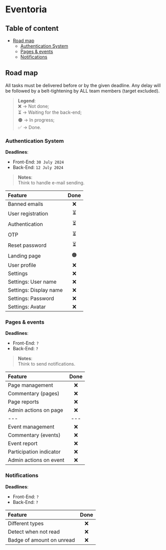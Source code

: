 # Eventoria

## Table of content
- [Road map](#road-map)
  - [Authentication System](#authentication-system)
  - [Pages & events](#pages--events)
  - [Notifications](#notifications)

## Road map
All tasks must be delivered before or by the given deadline. Any delay will be followed by a belt-tightening by ALL team members (target excluded).

> **Legend**:  
> ❌ -> Not done;  
> ⏳ -> Waiting for the back-end;  
> 🟠 -> In progress;  
> ✅ -> Done.

### Authentication System
**Deadlines**: 
- Front-End: `30 July 2024`
- Back-End: `12 July 2024`

> **Notes**:  
> Think to handle e-mail sending.

| Feature                | Done |
|:-----------------------|:----:|
| Banned emails          |  ❌   |
| User registration      |  ⏳   |
| Authentication         |  ⏳   |
| OTP                    |  ⏳   |
| Reset password         |  ⏳   |
| Landing page           |  🟠  |
| User profile           |  ❌   |
| Settings               |  ❌   |
| Settings: User name    |  ❌   |
| Settings: Display name |  ❌   |
| Settings: Password     |  ❌   |
| Settings: Avatar       |  ❌   |

### Pages & events
**Deadlines**:
- Front-End: `?`
- Back-End: `?`

> **Notes**:  
> Think to send notifications.

| Feature                 | Done |
|:------------------------|:----:|
| Page management         |  ❌   |
| Commentary (pages)      |  ❌   |
| Page reports            |  ❌   |
| Admin actions on page   |  ❌   |
| ---                     | ---  |
| Event management        |  ❌   |
| Commentary (events)     |  ❌   |
| Event report            |  ❌   |
| Participation indicator |  ❌   |
| Admin actions on event  |  ❌   |

### Notifications
**Deadlines**:
- Front-End: `?`
- Back-End: `?`

| Feature                   | Done |
|:--------------------------|:----:|
| Different types           |  ❌   |
| Detect when not read      |  ❌   |
| Badge of amount on unread |  ❌   |
